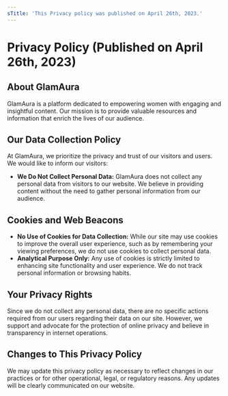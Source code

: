 ```yaml
---
sTitle: 'This Privacy policy was published on April 26th, 2023.'
---
```


# Privacy Policy (Published on April 26th, 2023)

## About GlamAura

GlamAura is a platform dedicated to empowering women with engaging and insightful content. Our mission is to provide valuable resources and information that enrich the lives of our audience.

## Our Data Collection Policy

At GlamAura, we prioritize the privacy and trust of our visitors and users. We would like to inform our visitors:

- **We Do Not Collect Personal Data:** GlamAura does not collect any personal data from visitors to our website. We believe in providing content without the need to gather personal information from our audience.

## Cookies and Web Beacons

- **No Use of Cookies for Data Collection:** While our site may use cookies to improve the overall user experience, such as by remembering your viewing preferences, we do not use cookies to collect personal data.
- **Analytical Purpose Only:** Any use of cookies is strictly limited to enhancing site functionality and user experience. We do not track personal information or browsing habits.

## Your Privacy Rights

Since we do not collect any personal data, there are no specific actions required from our users regarding their data on our site. However, we support and advocate for the protection of online privacy and believe in transparency in internet operations.

## Changes to This Privacy Policy

We may update this privacy policy as necessary to reflect changes in our practices or for other operational, legal, or regulatory reasons. Any updates will be clearly communicated on our website.
